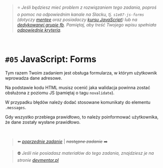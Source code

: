 > :star: *Jeśli będziesz mieć problem z rozwiązaniem tego zadania, poproś o pomoc na odpowiednim kanale na Slacku, tj. `s1e07-js-forms` (dotyczy [mentee](https://devmentor.pl/mentoring-javascript/) oraz posiadaczy [kursu JavaScript](https://devmentor.pl/p/javascript-for-beginners/)) lub na [dedykowanej grupie fb](https://www.facebook.com/groups/155234921740033). Pamiętaj, aby treść Twojego wpisu spełniała [odpowiednie kryteria](https://devmentor.pl/jak-prosic-o-pomoc/).*

&nbsp;

# `#05` JavaScript: Forms


Tym razem Twoim zadaniem jest obsługa formularza, w którym użytkownik wprowadza dane adresowe.

Na podstawie kodu HTML musisz ocenić jaka walidacja powinna zostać obsłużona z poziomu JS (pamiętaj o tagu `novalidate`).

W przypadku błędów należy dodać stosowane komunikaty do elementu `.messages`.

Gdy wszystko przebiega prawidłowo, to należy poinformować użytkownika, że dane zostały wysłane prawidłowo.



&nbsp;

> :arrow_left: [*poprzednie zadanie*](./../04) | ~~*następne zadanie*~~ :arrow_right:

> :no_entry: *Jeśli nie posiadasz materiałów do tego zadania, znajdziesz je na stronie [devmentor.pl](https://devmentor.pl/p/js-basics/)*

